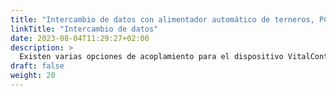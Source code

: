 ```yaml
---
title: "Intercambio de datos con alimentador automático de terneros, PC de granja y productos de software de terceros"
linkTitle: "Intercambio de datos"
date: 2023-08-04T11:29:27+02:00
description: >
  Existen varias opciones de acoplamiento para el dispositivo VitalControl para un intercambio de datos eficiente con otras soluciones de hardware y software.
draft: false
weight: 20
---
```

